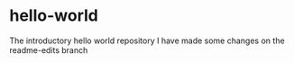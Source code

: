 # hello-world
The introductory hello world repository
I have made some changes on the readme-edits branch
